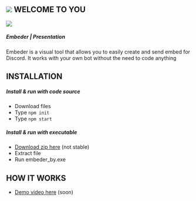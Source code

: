 ## ![](https://media.discordapp.net/attachments/651877464234131476/651877501961895956/icon.png?width=20&height=20) WELCOME TO YOU

![](https://media.discordapp.net/attachments/651877464234131476/651877501961895956/icon.png?width=16&height=16) 
##### Embeder | Presentation

Embeder is a visual tool that allows you to easily create and send embed for Discord.
It works with your own bot without the need to code anything

 ## INSTALLATION
 
##### Install & run with code source

- Download files
- Type `npm init`
- Type `npm start`

##### Install & run with executable

- [Download zip here](http://yomna.yn.fr/tool/embeder_by_beta1.zip) (not stable)
- Extract file
- Run embeder_by.exe

 ## HOW IT WORKS
 
 - [Demo video here](http://") (soon)
